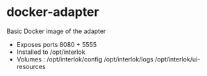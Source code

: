 # docker-adapter
Basic Docker image of the adapter

* Exposes ports 8080 + 5555
* Installed to /opt/interlok
* Volumes : /opt/interlok/config /opt/interlok/logs /opt/interlok/ui-resources
